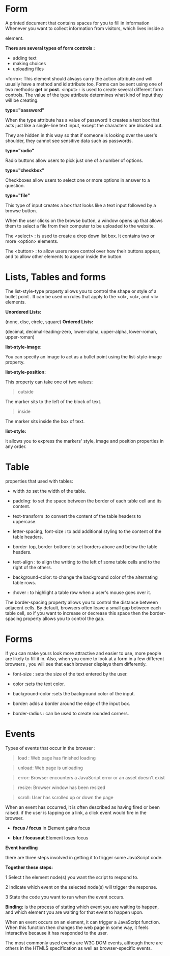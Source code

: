 # Form
A printed document that contains spaces for you to fill in information Whenever you want to collect information from
visitors, which lives inside a <form> element.

**There are several types of form controls :**
* adding text
* making choices
* uploading files

&lt;form>: This element should always carry the action attribute and will usually have a
method and id attribute too, Forms can be sent using one of two methods: **get** or **post**.
&lt;input> : is used to create several different form controls. The value of the type
attribute determines what kind of input they will be creating.

**type="oassword"**

When the type attribute has a value of password it creates a text box that acts just like a
single-line text input, except the characters are blocked out.

They are hidden in this way so that if someone is looking over the user's shoulder, they cannot
see sensitive data such as passwords.

**type="radio"**

Radio buttons allow users to pick just one of a number of options.

**type="checkbox"**

Checkboxes allow users to select  one or more options in answer to a question.

**type="file"**

This type of input creates a box that looks like a text input followed by a browse button.

When the user clicks on the browse button, a window opens up that allows them to select a
file from their computer to be uploaded to the website.



The &lt;select> : is used to create a drop down list box. It contains two or more &lt;option>
elements.


The &lt;button> : to allow users more control over how their buttons appear, and to allow other
elements to appear inside the button.



# Lists, Tables and forms


The list-style-type property allows you to control the shape or style of a bullet point .
It can be used on rules that apply to the &lt;ol>, &lt;ul>, and &lt;li> elements.

**Unordered Lists:** 

(none, disc, circle, square)
**Ordered Lists:**

(decimal, decimal-leading-zero, lower-alpha, upper-alpha, lower-roman, upper-roman)

**list-style-image:**

You can specify an image to act as a bullet point using the list-style-image property.

**list-style-position:**

This property can take one of two values:

> outside

The marker sits to the left of the block of text.

> inside

The marker sits inside the box of text.

**list-style:**

it allows you to express the markers' style, image and position properties in any order.


# Table

properties that used with tables:

* width :to set the width of the table.

* padding: to set the space between the border of each table cell and its content.

* text-transform :to convert the content of the table headers to uppercase.

* letter-spacing, font-size : to add additional styling to the content of the table headers.

* border-top, border-bottom: to set borders above and below the table headers.

* text-align : to align the writing to the left of some table cells and to the right of the others.

* background-color:  to change the background color of the alternating table rows.

* :hover : to highlight a table row when a user's mouse goes over it.


The border-spacing property allows you to control the distance between adjacent cells.
By default, browsers often leave a small gap between each table cell, so if you want to increase
or decrease this space then the border-spacing property allows you to control the gap.


# Forms

If you can make yours look more attractive and easier to use, more people are likely to fill it in. Also, when you
come to look at a form in a few different browsers , you will see that each browser displays them differently.

* font-size : sets the size of the text entered by the user.

* color :sets the text color.

* background-color :sets the background color of the input.
* border: adds a border around the edge of the input box.
* border-radius : can be used to create rounded corners.


# Events

Types of events that occur in the browser :

>load : Web page has finished loading

>unload: Web page is unloading 

>error: Browser encounters a JavaScript error or an asset doesn't exist

>resize: Browser window has been resized

>scroll: User has scrolled up or down the page


When an event has occurred, it is often described as having fired or been raised. if the user is tapping on a link, a
click event would fire in the browser.

* **focus / focus** in  Element gains focus


* **blur / focusout**  Element loses focus



**Event handling**

there are three steps involved in getting it to trigger some JavaScript code.

**Together these steps:**

1 Select t he element node(s) you want the script to respond to.

2 Indicate which event on the selected node(s) will trigger the response.

3 State the code you want to run when the event occurs.

**Binding:** is the process of stating which event you are waiting to happen, and which element you are waiting
for that event to happen upon.

When an event occurs on an element, it can trigger a JavaScript function. When this function then changes
the web page in some way, it feels interactive because it has responded to the user.

The most commonly used events are W3C DOM events, although there are others in the HTMLS
specification as well as browser-specific events.

